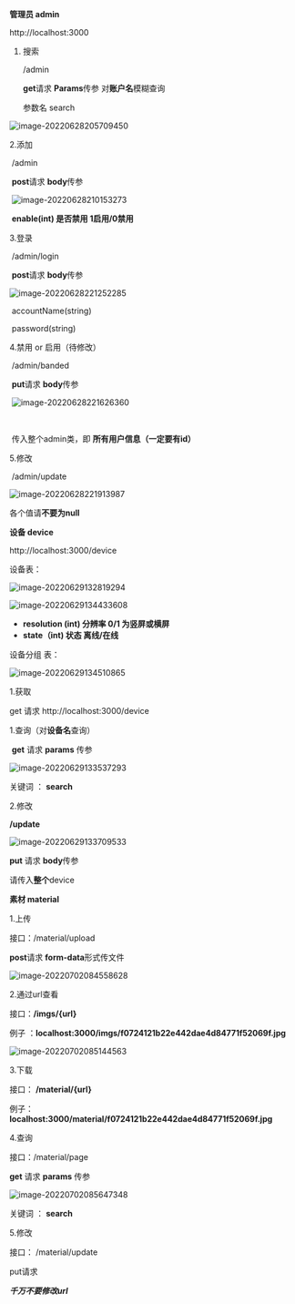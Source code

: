 **管理员 admin**

http://localhost:3000

1. 搜索

   /admin

   **get**请求 **Params**传参   对**账户名**模糊查询

   参数名 search

![image-20220628205709450](接口文档.assets/image-20220628205709450.png)

2.添加

​	/admin

​	**post**请求 **body**传参

​	![image-20220628210153273](接口文档.assets/image-20220628210153273.png)

​    **enable(int) 是否禁用  1启用/0禁用**

3.登录

​	/admin/login

​	**post**请求 **body**传参

![image-20220628221252285](接口文档.assets/image-20220628221252285.png)

​	accountName(string)

​	password(string)



4.禁用 or 启用（待修改）

​	/admin/banded

​	**put**请求 **body**传参

​	![image-20220628221626360](接口文档.assets/image-20220628221626360.png)

​	

​	传入整个admin类，即 **所有用户信息（一定要有id）**



5.修改

​	/admin/update

![image-20220628221913987](接口文档.assets/image-20220628221913987.png)

各个值请**不要为null**







**设备 device**



http://localhost:3000/device

设备表：

![image-20220629132819294](接口文档.assets/image-20220629132819294.png)

![image-20220629134433608](接口文档.assets/image-20220629134433608.png)



- **resolution (int) 分辨率 0/1 为竖屏或横屏**
- **state（int)   状态 离线/在线**





设备分组 表：

![image-20220629134510865](接口文档.assets/image-20220629134510865.png)



1.获取

get 请求 http://localhost:3000/device



1.查询（对**设备名**查询）

​	**get**  请求   **params** 传参

![image-20220629133537293](接口文档.assets/image-20220629133537293.png)

关键词 ： **search**



2.修改

**/update**

![image-20220629133709533](接口文档.assets/image-20220629133709533.png)

**put** 请求  **body**传参

请传入**整个**device







**素材 material**



1.上传

接口：/material/upload

**post**请求  **form-data**形式传文件



![image-20220702084558628](接口文档.assets/image-20220702084558628.png)



2.通过url查看

接口：**/imgs/{url}**

例子 ：**localhost:3000/imgs/f0724121b22e442dae4d84771f52069f.jpg**



![image-20220702085144563](接口文档.assets/image-20220702085144563.png)



3.下载

接口： **/material/{url}**

例子： **localhost:3000/material/f0724121b22e442dae4d84771f52069f.jpg**





4.查询

接口：/material/page

**get**  请求   **params** 传参

![image-20220702085647348](接口文档.assets/image-20220702085647348.png)

关键词 ： **search**



5.修改

接口： /material/update



put请求



***千万不要修改url***